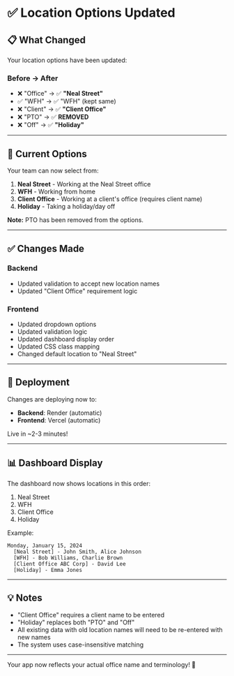 # ✅ Location Options Updated

## 📋 What Changed

Your location options have been updated:

### Before → After
- ❌ "Office" → ✅ **"Neal Street"**
- ✅ "WFH" → ✅ "WFH" (kept same)
- ❌ "Client" → ✅ **"Client Office"**
- ❌ "PTO" → ✅ **REMOVED**
- ❌ "Off" → ✅ **"Holiday"**

---

## 🎯 Current Options

Your team can now select from:
1. **Neal Street** - Working at the Neal Street office
2. **WFH** - Working from home
3. **Client Office** - Working at a client's office (requires client name)
4. **Holiday** - Taking a holiday/day off

**Note:** PTO has been removed from the options.

---

## ✅ Changes Made

### Backend
- Updated validation to accept new location names
- Updated "Client Office" requirement logic

### Frontend
- Updated dropdown options
- Updated validation logic
- Updated dashboard display order
- Updated CSS class mapping
- Changed default location to "Neal Street"

---

## 🚀 Deployment

Changes are deploying now to:
- **Backend**: Render (automatic)
- **Frontend**: Vercel (automatic)

Live in ~2-3 minutes!

---

## 📊 Dashboard Display

The dashboard now shows locations in this order:
1. Neal Street
2. WFH
3. Client Office
4. Holiday

Example:
```
Monday, January 15, 2024
  [Neal Street] - John Smith, Alice Johnson
  [WFH] - Bob Williams, Charlie Brown
  [Client Office ABC Corp] - David Lee
  [Holiday] - Emma Jones
```

---

## 💡 Notes

- "Client Office" requires a client name to be entered
- "Holiday" replaces both "PTO" and "Off"
- All existing data with old location names will need to be re-entered with new names
- The system uses case-insensitive matching

---

Your app now reflects your actual office name and terminology! 🎉

